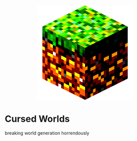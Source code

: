 <p align="center">
    <img src="icon.png" />
</p>

# Cursed Worlds
breaking world generation horrendously
